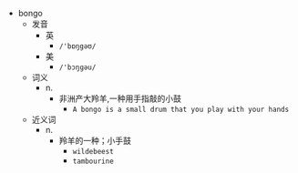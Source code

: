 - bongo
  - 发音
    - 英
      - `/'bɒŋgəʊ/`
    - 美
      - `/'bɔŋɡəu/`
  - 词义
    - n.
      - 非洲产大羚羊,一种用手指敲的小鼓
        - `A bongo is a small drum that you play with your hands`
  - 近义词
    - n.
      - 羚羊的一种；小手鼓
        - `wildebeest`
        - `tambourine`
